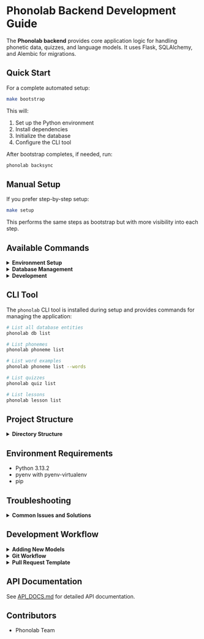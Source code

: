 # Phonolab Backend Development Guide

The **Phonolab backend** provides core application logic for handling phonetic data, quizzes, and language models. It uses Flask, SQLAlchemy, and Alembic for migrations.

## Quick Start

For a complete automated setup:

```bash
make bootstrap
```

This will:
1. Set up the Python environment
2. Install dependencies
3. Initialize the database
4. Configure the CLI tool

After bootstrap completes, if needed, run:

```bash
phonolab backsync
```

## Manual Setup

If you prefer step-by-step setup:

```bash
make setup
```

This performs the same steps as bootstrap but with more visibility into each step.

## Available Commands

<details>
<summary><b>Environment Setup</b></summary>

| Command | Description |
|---------|-------------|
| `make bootstrap` | One-liner: Full automated setup |
| `make setup` | Step-by-step: Environment + CLI helper |
| `make setup-cli` | CLI setup only |
| `make venv` | Create Python virtual environment |
| `make install` | Install dependencies |
</details>

<details>
<summary><b>Database Management</b></summary>

| Command | Description |
|---------|-------------|
| `make db-init` | Create migration folder |
| `make migrate` | Apply database migrations |
| `make seed` | Seed the database with test data |
| `make clean` | Remove database and migration folder |
| `make reset-db` | Full clean + setup (fresh start) |
</details>

<details>
<summary><b>Development</b></summary>

| Command | Description |
|---------|-------------|
| `make run` | Run backend development server |
| `make backsync` | Sync backend changes (after git pull) |
| `make help` | Show available commands |
</details>

## CLI Tool

The `phonolab` CLI tool is installed during setup and provides commands for managing the application:

```bash
# List all database entities
phonolab db list

# List phonemes
phonolab phoneme list

# List word examples
phonolab phoneme list --words

# List quizzes
phonolab quiz list

# List lessons
phonolab lesson list
```

## Project Structure

<details>
<summary><b>Directory Structure</b></summary>

```
phonolab/
├── backend/
│   ├── migrations/           # Alembic migration files
│   ├── scripts/              # Seed and utility scripts
│   ├── instance/             # SQLite DB and instance configs
│   ├── src/                  # Backend source code
│   │   ├── api/              # Flask routes
│   │   ├── app.py            # Application entry point
│   │   ├── config.py         # App config
│   │   ├── models/           # SQLAlchemy models
│   │   ├── services/         # Business logic
│   │   └── utils/            # Helpers and formatting
│   ├── server.py             # Flask server entry point
│   ├── requirements.txt      # Project dependencies
│   ├── setup.py              # Editable install
│   └── setup.cfg             # Linting and formatting rules
```
</details>

## Environment Requirements

- Python 3.13.2
- pyenv with pyenv-virtualenv
- pip

## Troubleshooting

<details>
<summary><b>Common Issues and Solutions</b></summary>

If you encounter issues with the setup:

1. Ensure pyenv and pyenv-virtualenv are properly installed
2. Check that your shell initialization files are correctly configured
3. Try running the individual scripts in the `scripts/` directory manually

For persistent issues, run:

```bash
make clean
make bootstrap
```
</details>

## Development Workflow

<details>
<summary><b>Adding New Models</b></summary>

1. Create the model in `src/models/`
2. Write logic in `services/` if needed
3. Add routes under `api/`
4. Create tests under `tests/`
</details>

<details>
<summary><b>Git Workflow</b></summary>

1. Branch off `dev`
2. Use descriptive names like `feature/quiz-api`
3. Open PRs into `dev`
4. Tag teammates for review
5. Merge into `main` when stable
</details>

<details>
<summary><b>Pull Request Template</b></summary>

```
## What does this PR do?
<!-- Description -->

## How to test?
<!-- Steps -->
```
</details>

## API Documentation

See [API_DOCS.md](backend/API_DOCS.md) for detailed API documentation.

## Contributors
- Phonolab Team
